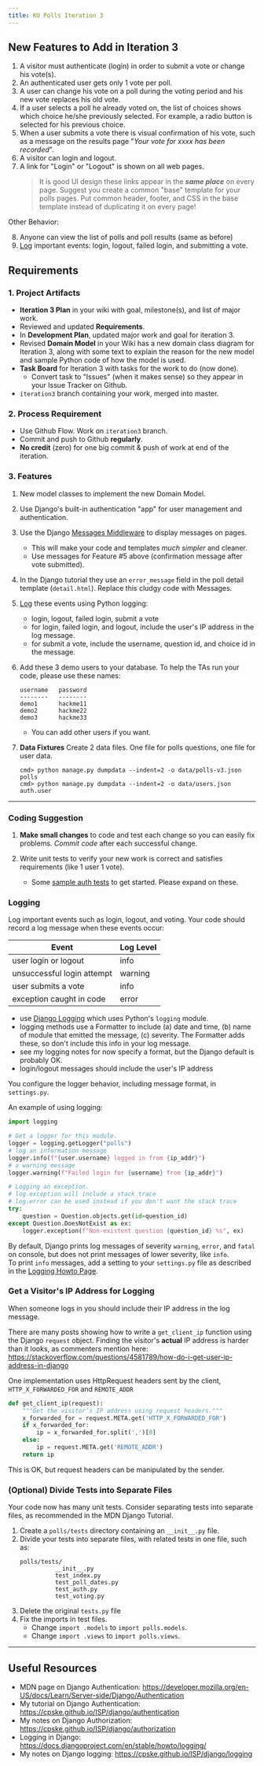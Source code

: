 ```yaml
---
title: KU Polls Iteration 3
---
```


## New Features to Add in Iteration 3

1. A visitor must authenticate (login) in order to submit a vote or change his vote(s).
2. An authenticated user gets only 1 vote per poll.
3. A user can change his vote on a poll during the voting period and his new vote replaces his old vote. 
4. If a user selects a poll he already voted on, the list of choices shows which choice he/she previously selected. For example, a radio button is selected for his previous choice.
5. When a user submits a vote there is visual confirmation of his vote, such as a message on the results page "*Your vote for xxxx has been recorded*".
6. A visitor can login and logout.
7. A link for "Login" or "Logout" is shown on all web pages.  
   > It is good UI design these links appear in the ***same place*** on every page.
   > Suggest you create a common "base" template for your polls pages. Put common header, footer, and CSS in the base template instead of duplicating it on every page!

Other Behavior:

8. Anyone can view the list of polls and poll results (same as before)
9. [Log](#logging) important events: login, logout, failed login, and submitting a vote.

## Requirements

### 1. Project Artifacts

- **Iteration 3 Plan** in your wiki with goal, milestone(s), and list of major work.
- Reviewed and updated **Requirements**. 
- In **Development Plan**, updated major work and goal for iteration 3.
- Revised **Domain Model** in your Wiki has a new domain class diagram for Iteration 3, along with some text to explain the reason for the new model and sample Python code of how the model is used.
- **Task Board** for Iteration 3 with tasks for the work to do (now done).
  - Convert task to "Issues" (when it makes sense) so they appear in your Issue Tracker on Github.
- `iteration3` branch containing your work, merged into master.

### 2. Process Requirement

- Use Github Flow. Work on `iteration3` branch.
- Commit and push to Github **regularly**.
- **No credit** (zero) for one big commit & push of work at end of the iteration.

### 3. Features

1. New model classes to implement the new Domain Model.

2. Use Django's built-in authentication "app" for user management and authentication.

3. Use the Django [Messages Middleware](../../django/messages-framework) to display messages on pages.
   - This will make your code and templates *much simpler* and cleaner.
   - Use messages for Feature #5 above (confirmation message after vote submitted).

4. In the Django tutorial they use an `error_message` field in the poll detail template (`detail.html`).  Replace this cludgy code with Messages.

5. [Log](#logging) these events using Python logging: 
   - login, logout, failed login, submit a vote
   - for login, failed login, and logout, include the user's IP address in the log message.
   - for submit a vote, include the username, question id, and choice id in the message.

6. Add these 3 demo users to your database.  To help the TAs run your code, please use these names:
   ```
   username   password
   --------   --------
   demo1      hackme11
   demo2      hackme22
   demo3      hackme33
   ```
   - You can add other users if you want.

7. **Data Fixtures** Create 2 data files. One file for polls questions, one file for user data. 
   ```
   cmd> python manage.py dumpdata --indent=2 -o data/polls-v3.json polls 
   cmd> python manage.py dumpdata --indent=2 -o data/users.json auth.user
   ```

---

### Coding Suggestion

1. **Make small changes** to code and test each change so you can easily fix problems.  *Commit code* after each successful change.

2. Write unit tests to verify your new work is correct and satisfies requirements (like 1 user 1 vote). 
   - Some [sample auth tests](./test_auth_user.py) to get started. Please expand on these.


### Logging

Log important events such as login, logout, and voting.  Your code should record a log message when these events occur:

| Event                      | Log Level |
|----------------------------|-----------|
| user login or logout       | info      |
| unsuccessful login attempt | warning   |
| user submits a vote        | info      |
| exception caught in code   | error     |

- use [Django Logging][django-logging] which uses Python's `logging` module.
- logging methods use a Formatter to include (a) date and time, (b) name of module that emitted the message, (c) severity. The Formatter adds these, so don't include this info in your log message.
- see my logging notes for now specify a format, but the Django default is probably OK.
- login/logout messages should include the user's IP address 

You configure the logger behavior, including message format, in `settings.py`.

An example of using logging:

```python
import logging

# Get a logger for this module.
logger = logging.getLogger("polls")
# log an information message
logger.info(f"{user.username} logged in from {ip_addr}")
# a warning message
logger.warning(f"Failed login for {username} from {ip_addr}")

# Logging an exception.
# log.exception will include a stack trace
# log.error can be used instead if you don't want the stack trace
try:
    question = Question.objects.get(id=question_id)
except Question.DoesNotExist as ex:
    logger.exception(f"Non-existent question {question_id} %s", ex)
```

By default, Django prints log messages of severity `warning`, `error`, and `fatal` on console,
but does not print messages of lower severity, like `info`.  
To print `info` messages, add a setting to your `settings.py` file as described in the [Logging Howto Page][django-logging].


### Get a Visitor's IP Address for Logging

When someone logs in you should include their IP address in the log message.

There are many posts showing how to write a `get_client_ip` 
function using the Django `request` object.
Finding the visitor's **actual** IP address is harder than it looks,
as commenters mention here:
<https://stackoverflow.com/questions/4581789/how-do-i-get-user-ip-address-in-django>

One implementation uses HttpRequest headers sent by the client, 
`HTTP_X_FORWARDED_FOR` and `REMOTE_ADDR`

```python
def get_client_ip(request):
    """Get the visitor’s IP address using request headers."""
    x_forwarded_for = request.META.get('HTTP_X_FORWARDED_FOR')
    if x_forwarded_for:
        ip = x_forwarded_for.split(',')[0]
    else:
        ip = request.META.get('REMOTE_ADDR')
    return ip
```
This is OK, but request headers can be manipulated by the sender.

### (Optional) Divide Tests into Separate Files

Your code now has many unit tests. Consider separating tests
into separate files, as recommended in the MDN Django Tutorial.

1. Create a `polls/tests` directory containing an `__init__.py` file.
2. Divide your tests into separate files, with related tests in one file, such as:
   ```
   polls/tests/
             __init__.py
             test_index.py
             test_poll_dates.py
             test_auth.py
             test_voting.py
    ```
3. Delete the original `tests.py` file
4. Fix the imports in test files.    
   - Change `import .models` to `import polls.models`.
   - Change `import .views` to `import polls.views`.

---

## Useful Resources

- MDN page on Django Authentication: <https://developer.mozilla.org/en-US/docs/Learn/Server-side/Django/Authentication>
- My tutorial on Django Authentication: <https://cpske.github.io/ISP/django/authentication>
- My notes on Django Authorization: <https://cpske.github.io/ISP/django/authorization>
- Logging in Django: <https://docs.djangoproject.com/en/stable/howto/logging/>
- My notes on Django logging: <https://cpske.github.io/ISP/django/logging>

[django-logging]: https://docs.djangoproject.com/en/stable/howto/logging/
